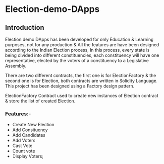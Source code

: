 # Election-demo-DApps

## Introduction
Election demo DApps has been developed for only Education & Learning purposes, not for any production & All the features are have been designed according to the Indian Election process, In this process, every state is being divided into different constituencies, each constituency will have one representative, elected by the voters of a constituency to a Legislative Assembly.

There are two different contracts, the first one is for ElectionFactory & the second one is for Election, both contracts are written in Solidity Language. This project has been designed using a Factory design pattern.

ElectionFactory Contract used to create new instances of Election contract & store the list of created Election.


### Features:-
* Create New Election
* Add Consituency
* Add Candidates
* Add Voters
* Cast Vote
* Count vote
* Display Voters;





    
